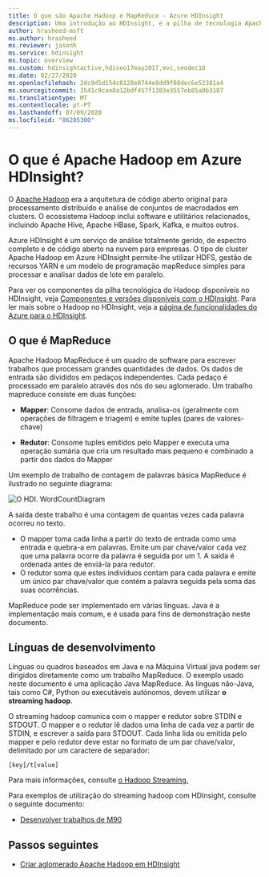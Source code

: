 ```yaml
---
title: O que são Apache Hadoop e MapReduce - Azure HDInsight
description: Uma introdução ao HDInsight, e a pilha de tecnologia Apache Hadoop e componentes.
author: hrasheed-msft
ms.author: hrasheed
ms.reviewer: jasonh
ms.service: hdinsight
ms.topic: overview
ms.custom: hdinsightactive,hdiseo17may2017,mvc,seodec18
ms.date: 02/27/2020
ms.openlocfilehash: 2dc9d5d154c8128e0744e8dd9f08dec6e52381a4
ms.sourcegitcommit: 3541c9cae8a12bdf457f1383e3557eb85a9b3187
ms.translationtype: MT
ms.contentlocale: pt-PT
ms.lasthandoff: 07/09/2020
ms.locfileid: "86205300"
---
```

# <a name="what-is-apache-hadoop-in-azure-hdinsight"></a>O que é Apache Hadoop em Azure HDInsight?

O [Apache Hadoop](https://hadoop.apache.org/) era a arquitetura de código aberto original para processamento distribuído e análise de conjuntos de macrodados em clusters. O ecossistema Hadoop inclui software e utilitários relacionados, incluindo Apache Hive, Apache HBase, Spark, Kafka, e muitos outros.

Azure HDInsight é um serviço de análise totalmente gerido, de espectro completo e de código aberto na nuvem para empresas. O tipo de cluster Apache Hadoop em Azure HDInsight permite-lhe utilizar HDFS, gestão de recursos YARN e um modelo de programação mapReduce simples para processar e analisar dados de lote em paralelo.

Para ver os componentes da pilha tecnológica do Hadoop disponíveis no HDInsight, veja [Componentes e versões disponíveis com o HDInsight](../hdinsight-component-versioning.md). Para ler mais sobre o Hadoop no HDInsight, veja a [página de funcionalidades do Azure para o HDInsight](https://azure.microsoft.com/services/hdinsight/).

## <a name="what-is-mapreduce"></a>O que é MapReduce

Apache Hadoop MapReduce é um quadro de software para escrever trabalhos que processam grandes quantidades de dados. Os dados de entrada são divididos em pedaços independentes. Cada pedaço é processado em paralelo através dos nós do seu aglomerado. Um trabalho mapreduce consiste em duas funções:

* **Mapper**: Consome dados de entrada, analisa-os (geralmente com operações de filtragem e triagem) e emite tuples (pares de valores-chave)

* **Redutor**: Consome tuples emitidos pelo Mapper e executa uma operação sumária que cria um resultado mais pequeno e combinado a partir dos dados do Mapper

Um exemplo de trabalho de contagem de palavras básica MapReduce é ilustrado no seguinte diagrama:

 ![O HDI. WordCountDiagram](./media/apache-hadoop-introduction/hdi-word-count-diagram.gif)

A saída deste trabalho é uma contagem de quantas vezes cada palavra ocorreu no texto.

* O mapper toma cada linha a partir do texto de entrada como uma entrada e quebra-a em palavras. Emite um par chave/valor cada vez que uma palavra ocorre da palavra é seguida por um 1. A saída é ordenada antes de enviá-la para redutor.
* O redutor soma que estes indivíduos contam para cada palavra e emite um único par chave/valor que contém a palavra seguida pela soma das suas ocorrências.

MapReduce pode ser implementado em várias línguas. Java é a implementação mais comum, e é usada para fins de demonstração neste documento.

## <a name="development-languages"></a>Línguas de desenvolvimento

Línguas ou quadros baseados em Java e na Máquina Virtual java podem ser dirigidos diretamente como um trabalho MapReduce. O exemplo usado neste documento é uma aplicação Java MapReduce. As línguas não-Java, tais como C#, Python ou executáveis autónomos, devem utilizar **o streaming hadoop**.

O streaming hadoop comunica com o mapper e redutor sobre STDIN e STDOUT. O mapper e o redutor lê dados uma linha de cada vez a partir de STDIN, e escrever a saída para STDOUT. Cada linha lida ou emitida pelo mapper e pelo redutor deve estar no formato de um par chave/valor, delimitado por um caractere de separador:

`[key]/t[value]`

Para mais informações, consulte [o Hadoop Streaming.](https://hadoop.apache.org/docs/current/hadoop-streaming/HadoopStreaming.html)

Para exemplos de utilização do streaming hadoop com HDInsight, consulte o seguinte documento:

* [Desenvolver trabalhos de M90](apache-hadoop-dotnet-csharp-mapreduce-streaming.md)

## <a name="next-steps"></a>Passos seguintes

* [Criar aglomerado Apache Hadoop em HDInsight](apache-hadoop-linux-create-cluster-get-started-portal.md)

